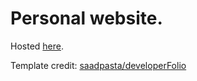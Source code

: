 # Personal website. 

Hosted [here](https://utkarshkashyap.netlify.app/).

Template credit: [saadpasta/developerFolio](https://github.com/saadpasta/developerFolio)
